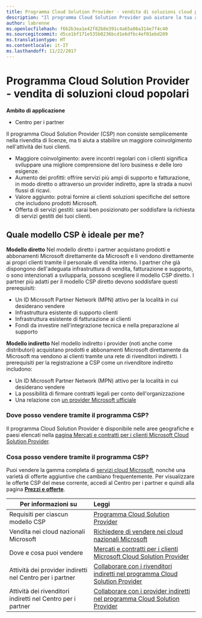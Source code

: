 ```yaml
---
title: Programma Cloud Solution Provider - vendita di soluzioni cloud popolari | Centro per i partner
description: "Il programma Cloud Solution Provider può aiutare la tua azienda ad acquisire nuovi clienti e nuove competenze."
author: labrenne
ms.openlocfilehash: f6b2b3ea1e42f82b8e391c4a65a86a314e7f4c40
ms.sourcegitcommit: d5ce1bf171e535b0236bcd1e6dfbc4ef01ebd209
ms.translationtype: HT
ms.contentlocale: it-IT
ms.lasthandoff: 11/22/2017
---
```

# <a name="cloud-solution-provider-program---selling-in-demand-cloud-solutions"></a>Programma Cloud Solution Provider - vendita di soluzioni cloud popolari 

**Ambito di applicazione**

-  Centro per i partner

Il programma Cloud Solution Provider (CSP) non consiste semplicemente nella rivendita di licenze, ma ti aiuta a stabilire un maggiore coinvolgimento nell'attività dei tuoi clienti.
 
- Maggiore coinvolgimento: avere incontri regolari con i clienti significa sviluppare una migliore comprensione del loro business e delle loro esigenze.
- Aumento dei profitti: offrire servizi più ampi di supporto e fatturazione, in modo diretto o attraverso un provider indiretto, apre la strada a nuovi flussi di ricavi.  
- Valore aggiunto: potrai fornire ai clienti soluzioni specifiche del settore che includono prodotti Microsoft.
- Offerta di servizi gestiti: sarai ben posizionato per soddisfare la richiesta di servizi gestiti dei tuoi clienti. 

## <a name="which-csp-model-is-best-for-me"></a>Quale modello CSP è ideale per me?

**Modello diretto** Nel modello diretto i partner acquistano prodotti e abbonamenti Microsoft direttamente da Microsoft e li vendono direttamente ai propri clienti tramite il personale di vendita interno. I partner che già dispongono dell'adeguata infrastruttura di vendita, fatturazione e supporto, o sono intenzionati a svilupparla, possono scegliere il modello CSP diretto. I partner più adatti per il modello CSP diretto devono soddisfare questi prerequisiti:

- Un ID Microsoft Partner Network (MPN) attivo per la località in cui desiderano vendere
- Infrastruttura esistente di supporto clienti
- Infrastruttura esistente di fatturazione ai clienti
- Fondi da investire nell'integrazione tecnica e nella preparazione al supporto

**Modello indiretto** Nel modello indiretto i provider (noti anche come distributori) acquistano prodotti e abbonamenti Microsoft direttamente da Microsoft ma vendono ai clienti tramite una rete di rivenditori indiretti. I prerequisiti per la registrazione a CSP come un rivenditore indiretto includono:

- Un ID Microsoft Partner Network (MPN) attivo per la località in cui desiderano vendere
- La possibilità di firmare contratti legali per conto dell'organizzazione
- Una relazione con [un provider Microsoft ufficiale](https://partnercenter.microsoft.com/partner/find-a-provider)

### <a name="where-can-i-sell-through-the-csp-program"></a>Dove posso vendere tramite il programma CSP?

Il programma Cloud Solution Provider è disponibile nelle aree geografiche e paesi elencati nella [pagina Mercati e contratti per i clienti Microsoft Cloud Solution Provider](agreements.md).  

### <a name="what-can-i-sell-through-the-csp-program"></a>Cosa posso vendere tramite il programma CSP?

Puoi vendere la gamma completa di [servizi cloud Microsoft](https://partner.microsoft.com/cloud-solution-provider/products-and-services), nonché una varietà di offerte aggiuntive che cambiano frequentemente. Per visualizzare le offerte CSP del mese corrente, accedi al Centro per i partner e quindi alla pagina [**Prezzi e offerte**](https://partnercenter.microsoft.com/pcv/sales). 

|**Per informazioni su**   |**Leggi**   |
|---------------------------|:--------------------|
|Requisiti per ciascun modello CSP   | [Programma Cloud Solution Provider](https://partnercenter.microsoft.com/partner/cloud-solution-provider)|
|Vendita nei cloud nazionali Microsoft   | [Richiedere di vendere nei cloud nazionali Microsoft](csp-national-clouds-overview.md)|
|Dove e cosa puoi vendere   |[Mercati e contratti per i clienti Microsoft Cloud Solution Provider](agreements.md)|
|Attività dei provider indiretti nel Centro per i partner  |[Collaborare con i rivenditori indiretti nel programma Cloud Solution Provider](indirect-provider-tasks-in-partner-center.md)|
|Attività dei rivenditori indiretti nel Centro per i partner   |[Collaborare con i provider indiretti nel programma Cloud Solution Provider](indirect-reseller-tasks-in-partner-center.md)|
